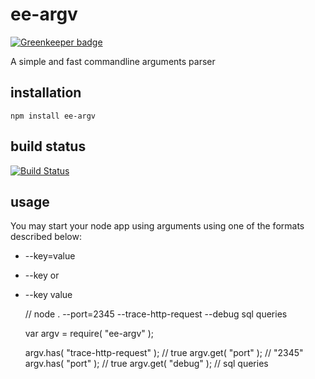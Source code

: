 # ee-argv

[![Greenkeeper badge](https://badges.greenkeeper.io/eventEmitter/ee-argv.svg)](https://greenkeeper.io/)

A simple and fast commandline arguments parser

## installation

	npm install ee-argv


## build status

[![Build Status](https://travis-ci.org/eventEmitter/ee-argv.png?branch=master)](https://travis-ci.org/eventEmitter/ee-arguments)


## usage

You may start your node app using arguments using one of the formats described below:

- --key=value
- --key or
- --key value
	

	// node . --port=2345 --trace-http-request --debug sql queries

	var argv = require( "ee-argv" );

	argv.has( "trace-http-request" );  	// true
	argv.get( "port" ); 				// "2345"
	argv.has( "port" ); 				// true
	argv.get( "debug" ); 				// sql queries

